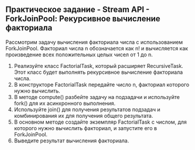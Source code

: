 ## Практическое задание - Stream API - ForkJoinPool: Рекурсивное вычисление факториала
Рассмотрим задачу вычисления факториала числа с использованием ForkJoinPool. 
Факториал числа n обозначается как n! и вычисляется 
как произведение всех положительных целых чисел от 1 до n.

1) Реализуйте класс FactorialTask, который расширяет RecursiveTask. Этот класс будет выполнять рекурсивное вычисление факториала числа.
2) В конструкторе FactorialTask передайте число n, факториал которого нужно вычислить.
3) В методе compute() разбейте задачу на подзадачи и используйте fork() для их асинхронного выполнения.
4) Используйте join() для получения результатов подзадач и комбинирования их для получения общего результата.
5) В основном методе создайте экземпляр FactorialTask с числом, для которого нужно вычислить факториал, и запустите его в ForkJoinPool.
6) Выведите результат вычисления факториала.